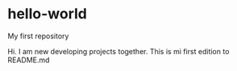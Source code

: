 # hello-world
My first repository

Hi. I am new developing projects together.
This is mi first edition to README.md
